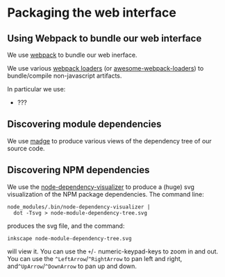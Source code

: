 # Packaging the web interface

## Using Webpack to bundle our web interface

We use [webpack](https://webpack.js.org/) to bundle our web inerface.

We use various [webpack loaders](https://webpack.js.org/loaders/) (or 
[awesome-webpack-loaders](https://github.com/webpack-contrib/awesome-webpack#loaders))
to bundle/compile non-javascript artifacts. 

In particular we use:

- ???

## Discovering module dependencies

We use [madge](https://github.com/pahen/madge#cli) to produce various 
views of the dependency tree of our source code. 

## Discovering NPM dependencies

We use the 
[node-dependency-visualizer](https://github.com/0815fox/node-dependency-visualizer) 
to produce a (huge) svg visualization of the NPM package dependencies. The 
command line: 

    node_modules/.bin/node-dependency-visualizer | 
      dot -Tsvg > node-module-dependency-tree.svg

produces the svg file, and the command:

    inkscape node-module-dependency-tree.svg

will view it. You can use the `+`/`-` numeric-keypad-keys to zoom in and 
out. You can use the `^LeftArrow`/`^RightArrow` to pan left and right, 
and`^UpArrow`/`^DownArrow` to pan up and down. 
